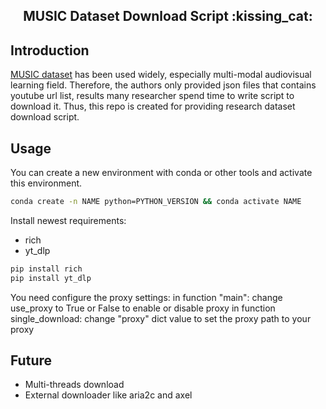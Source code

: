 
<h2 align="center">MUSIC Dataset Download Script :kissing_cat:</h2>

## Introduction

[MUSIC dataset](https://github.com/roudimit/MUSIC_dataset) has been used widely, especially multi-modal audiovisual learning field. Therefore, the authors only provided json files that contains youtube url list, results many researcher spend time to write script to download it. Thus, this repo is created for providing research dataset download script.

## Usage

You can create a new environment with conda or other tools and activate this environment. 
```bash
conda create -n NAME python=PYTHON_VERSION && conda activate NAME
```

Install newest requirements:

- rich
- yt_dlp

```bash
pip install rich
pip install yt_dlp
```

You need configure the proxy settings:
in function "main":
    change use_proxy to True or False to enable or disable proxy
in function single_download:
    change "proxy" dict value to set the proxy path to your proxy


## Future

- Multi-threads download
- External downloader like aria2c and axel

